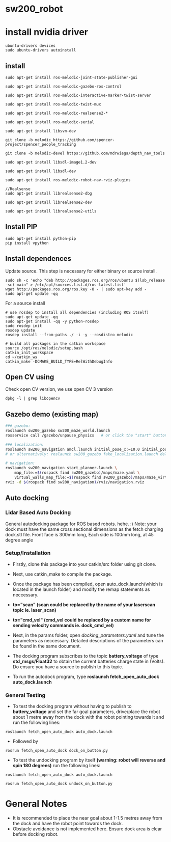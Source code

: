 # sw200_robot
# install nvidia driver
```
ubuntu-drivers devices
sudo ubuntu-drivers autoinstall
```
## install
```
sudo apt-get install ros-melodic-joint-state-publisher-gui

sudo apt-get install ros-melodic-gazebo-ros-control

sudo apt-get install ros-melodic-interactive-marker-twist-server

sudo apt-get install ros-melodic-twist-mux

sudo apt-get install ros-melodic-realsense2-*

sudo apt-get install ros-melodic-serial
 
sudo apt-get install libsvm-dev
 
git clone -b melodic https://github.com/spencer-project/spencer_people_tracking
 
git clone -b melodic-devel https://github.com/mdrwiega/depth_nav_tools
 
sudo apt-get install libsdl-image1.2-dev
 
sudo apt-get install libsdl-dev

sudo apt-get install ros-melodic-robot-nav-rviz-plugins

//Realsense
sudo apt-get install librealsense2-dbg

sudo apt-get install librealsense2-dev 

sudo apt-get install librealsense2-utils

 ```
## Install PIP
```
sudo apt-get install python-pip
pip install vpython
```
## Install dependences
Update source. This step is necessary for either binary or source install.
```
sudo sh -c 'echo "deb http://packages.ros.org/ros/ubuntu $(lsb_release -sc) main" > /etc/apt/sources.list.d/ros-latest.list'
wget http://packages.ros.org/ros.key -O - | sudo apt-key add -
sudo apt-get update -qq
```
For a source install
```
# use rosdep to install all dependencies (including ROS itself)
sudo apt-get update -qq
sudo apt-get install -qq -y python-rosdep
sudo rosdep init
rosdep update
rosdep install --from-paths ./ -i -y --rosdistro melodic

# build all packages in the catkin workspace
source /opt/ros/melodic/setup.bash
catkin_init_workspace
cd ~/catkin_ws
catkin_make -DCMAKE_BUILD_TYPE=RelWithDebugInfo
```
## Open CV using

Check open CV version, we use open CV 3 version
```
dpkg -l | grep libopencv
```

Gazebo demo (existing map)
--------------------------

```bash
### gazebo:
roslaunch sw200_gazebo sw200_maze_world.launch
rosservice call /gazebo/unpause_physics   # or click the "start" button in the Gazebo GUI

### localization:
roslaunch sw200_navigation amcl.launch initial_pose_x:=10.0 initial_pose_y:=10.0
# or alternatively: roslaunch sw200_gazebo fake_localization.launch delta_x:=-10.0 delta_y:=-10.0

# navigation:
roslaunch sw200_navigation start_planner.launch \
    map_file:=$(rospack find sw200_gazebo)/maps/maze.yaml \
    virtual_walls_map_file:=$(rospack find sw200_gazebo)/maps/maze_virtual_walls.yaml
rviz -d $(rospack find sw200_navigation)/rviz/navigation.rviz
```
Auto docking
--------------------------
### Lidar Based Auto Docking

General autodocking package for ROS based robots. hehe. :)
Note: your dock must have the same cross sectional dimensions as the fetch charging dock.stl file.  Front face is 300mm long, Each side is 100mm long, at 45 degree angle

### Setup/Installation
 * Firstly, clone this package into your catkin/src folder using git clone. 
 * Next, use catkin_make to compile the package.
 * Once the package has been compiled, open auto_dock.launch(which is located in the launch folder) and modify the remap statements as neccessary. 
 * **to="scan" (scan could be replaced by the name of your laserscan topic ie. laser_scan)**
 * **to="cmd_vel" (cmd_vel could be replaced by a custom name for sending velocity commands ie. dock_cmd_vel)**
 * Next, in the params folder, open *docking_parameters.yaml* and tune the parameters as neccessary. Detailed descriptions of the    parameters can be found in the same document.
 * The docking program subscribes to the topic **battery_voltage** of type **std_msgs/Float32** to obtain the current batteries    charge state in (Volts). Do ensure you have a source to publish to this topic.
 
 * To run the autodock program, type **roslaunch fetch_open_auto_dock auto_dock.launch**
 
### General Testing
* To test the docking program without having to publish to **battery_voltage** and set the far goal parameters, drive/place the robot about 1 metre away from the dock with the robot pointing towards it and run the following lines:

```
roslaunch fetch_open_auto_dock auto_dock.launch
```

 * Followed by 
```
rosrun fetch_open_auto_dock dock_on_button.py
```
 
* To test the undocking program by itself **(warning: robot will reverse and spin 180 degrees)** run the following lines:

```
roslaunch fetch_open_auto_dock auto_dock.launch
 
rosrun fetch_open_auto_dock undock_on_button.py
```

# General Notes
* It is recommended to place the near goal about 1-1.5 metres away from the dock and have the robot point towards the dock. 
* Obstacle avoidance is not implemented here. Ensure dock area is clear before docking robot. 



